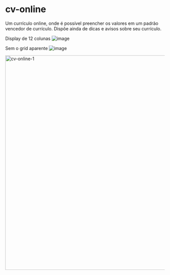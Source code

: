 # cv-online
Um currículo online, onde é possível preencher os valores em um padrão vencedor de currículo. Dispõe ainda de dicas e avisos sobre seu currículo.

Display de 12 colunas
![image](https://user-images.githubusercontent.com/47605309/157105280-2c8aa1b2-7e1d-4016-ae58-1105fb18ba3c.png)

Sem o grid aparente
![image](https://user-images.githubusercontent.com/47605309/157105326-4597bcf7-5509-4148-b62d-800688ebfc0f.png)



<img width="1260" height="679" alt="cv-online-1" src="https://github.com/user-attachments/assets/a93490a3-851f-4622-879a-7ba5765c2baf" />
